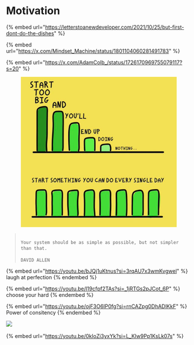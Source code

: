 # Motivation

{% embed url="https://letterstoanewdeveloper.com/2021/10/25/but-first-dont-do-the-dishes" %}

{% embed url="https://x.com/Mindset_Machine/status/1801104060281491783" %}



{% embed url="https://x.com/AdamColb_/status/1726170969755079117?s=20" %}

<figure><img src="../../.gitbook/assets/image (1) (1) (1) (1) (1) (1) (1) (1) (1) (1).png" alt=""><figcaption></figcaption></figure>

> ```
>
> Your system should be as simple as possible, but not simpler than that.
>
> DAVID ALLEN
> ```

{% embed url="https://youtu.be/bJQj1uKtnus?si=3rqAU7x3wmKvgwel" %}
laugh at perfection
{% endembed %}



{% embed url="https://youtu.be/l19cfpf2TAs?si=_1jRTGs2pJCot_6P" %}
choose your hard
{% endembed %}

{% embed url="https://youtu.be/ojF3O6IP0fg?si=rnCAZpg0DhADlKkF" %}
Power of consitency
{% endembed %}

![](../../.gitbook/assets/a319b50.jpg)

{% embed url="https://youtu.be/0kIoZi3yxYk?si=L_KIw9Pp1KsLk07s" %}
